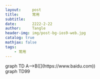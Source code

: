 ```yaml
---
layout:     post
title:      常用
subtitle:   
date:       2222-2-22
author:     Tangle
header-img: img/post-bg-ios9-web.jpg
catalog: true
mathjax: false
tags:
    - 常用
---
```


<div class="mermaid">
    graph TD
        A-->B([](https://www.baidu.com))
</div>
graph TD99
